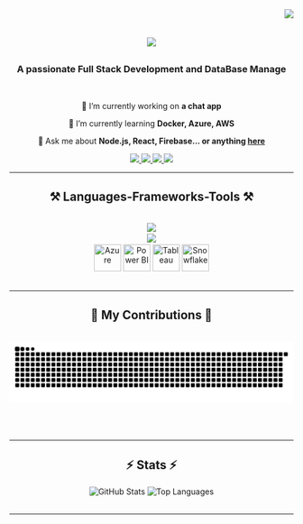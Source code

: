 <img align="right" src="https://visitor-badge.laobi.icu/badge?page_id=Zilean12.Zilean12" />

<h1 align="center">
    <img src="https://readme-typing-svg.herokuapp.com/?font=Righteous&size=35&center=true&vCenter=true&width=500&height=70&duration=4000&lines=Hi+There!+👋;+I'm+Aaryan+Sharma!;" />
</h1>

<h3 align="center">A passionate Full Stack Development and DataBase Manage</h3>

<br/>

<div align="center">
 
 🔭 I’m currently working on **a chat app**
 
 🌱 I’m currently learning **Docker, Azure, AWS**

💬 Ask me about **Node.js, React, Firebase... or anything [here](https://github.com/Zilean12/Zilean12/issues)**

 </div>
 
<div align="center"> 
  <a href="mailto:aryansharma4844@gmail.com">
    <img src="https://img.shields.io/badge/Gmail-333333?style=for-the-badge&logo=gmail&logoColor=red" />
  </a>
  <a href="https://www.linkedin.com/in/aryan-sharma-196a22233/" target="_blank">
    <img src="https://img.shields.io/badge/LinkedIn-0077B5?style=for-the-badge&logo=linkedin&logoColor=white" target="_blank" />
  </a>
   <a href="https://zilean12.github.io/Portfolio---Zilean/" target="_blank">
    <img src="https://img.shields.io/badge/Portfolio-FF5722?style=for-the-badge&logo=todoist&logoColor=white" target="_blank" />
  </a>
  <a href="https://magenta-penelope-28.tiiny.site/" target="_blank">
    <img src="https://img.shields.io/badge/Resume-4CAF50?style=for-the-badge&logo=read-the-docs&logoColor=white" target="_blank" />
  </a>
</div>

 <hr/>
 
<h2 align="center">⚒️ Languages-Frameworks-Tools ⚒️</h2>
<br/>
<div align="center">
    <img src="https://skillicons.dev/icons?i=react,bootstrap,mui,html,tailwindcss,figma,github" /><br>
    <img src="https://skillicons.dev/icons?i=nodejs,python,javascript,express,firebase,mongodb,java,mysql" /><br>
    <img src="https://img.icons8.com/color/48/000000/azure-1.png" title="Azure" width="48" height="48" />
    <img src="https://img.icons8.com/color/48/000000/power-bi.png" title="Power BI" width="48" height="48" />
    <img src="https://img.icons8.com/color/48/000000/tableau-software.png" title="Tableau" width="48" height="48" />
    <img src="https://img.icons8.com/color/48/000000/snowflake.png" title="Snowflake" width="48" height="48" />
</div>
<br/>
<hr/>

<div align="center">
  <h2>🐍 My Contributions 🐍</h2>
  <br>
<!--   <img alt="snake eating my contributions" src="https://raw.githubusercontent.com/Zilean12/Zilean12/output/github-contribution-grid-snake.svg" />
   -->
      <img alt="snake eating my contributions" src="https://raw.githubusercontent.com/Zilean12/Zilean12/output/github-contribution-grid-snake-dark.svg" />

  <br/><br/>
</div>

<hr/>

<h2 align="center">⚡ Stats ⚡</h2>

<div align="center">
  <img src="https://github-readme-stats.vercel.app/api?username=Zilean12&count_private=true&show_icons=true&theme=react&border_radius=10&hide_title=true" width="45%" alt="GitHub Stats" />
  <img src="https://github-readme-stats.vercel.app/api/top-langs/?username=Zilean12&hide=HTML&langs_count=8&layout=compact&theme=react&border_radius=10&hide_title=true" width="45%" alt="Top Languages" />
</div>

<br/>
<hr/>

